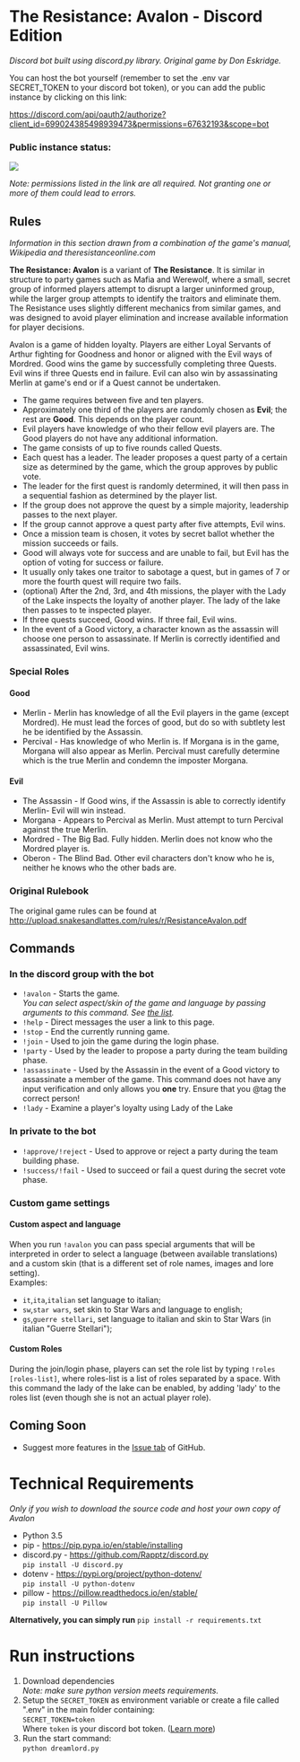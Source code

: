 # The Resistance: Avalon - Discord Edition

_Discord bot built using discord.py library. Original game by Don Eskridge._

You can host the bot yourself (remember to set the .env var SECRET_TOKEN to your discord bot token),
or you can add the public instance by clicking on this link:

https://discord.com/api/oauth2/authorize?client_id=699024385498939473&permissions=67632193&scope=bot

### Public instance status:

<a href="https://www.statuscake.com" title="Website Uptime Monitoring"><img src="https://app.statuscake.com/button/index.php?Track=K8Ne4neFxb&Days=1&Design=2" /></a>

_Note: permissions listed in the link are all required. Not granting one or more of them could lead to errors._

## Rules

_Information in this section drawn from a combination of the game's manual, Wikipedia and theresistanceonline.com_

**The Resistance: Avalon** is a variant of **The Resistance**. It is similar in structure to party games such as Mafia and Werewolf, where a small, secret group of informed players attempt to disrupt a larger uninformed group, while the larger group attempts to identify the traitors and eliminate them. The Resistance uses slightly different mechanics from similar games, and was designed to avoid player elimination and increase available information for player decisions.

Avalon is a game of hidden loyalty. Players are either Loyal Servants of Arthur fighting for Goodness and honor or aligned with the Evil ways of Mordred. Good wins the game by successfully completing three Quests. Evil wins if three Quests end in failure. Evil can also win by assassinating Merlin at game's end or if a Quest cannot be undertaken.

- The game requires between five and ten players.
- Approximately one third of the players are randomly chosen as **Evil**; the rest are **Good**. This depends on the player count.
- Evil players have knowledge of who their fellow evil players are. The Good players do not have any additional information.
- The game consists of up to five rounds called Quests.
- Each quest has a leader. The leader proposes a quest party of a certain size as determined by the game, which the group approves by public vote.
- The leader for the first quest is randomly determined, it will then pass in a sequential fashion as determined by the player list.
- If the group does not approve the quest by a simple majority, leadership passes to the next player.
- If the group cannot approve a quest party after five attempts, Evil wins.
- Once a mission team is chosen, it votes by secret ballot whether the mission succeeds or fails.
- Good will always vote for success and are unable to fail, but Evil has the option of voting for success or failure.
- It usually only takes one traitor to sabotage a quest, but in games of 7 or more the fourth quest will require two fails.
- (optional) After the 2nd, 3rd, and 4th missions, the player with the Lady of the Lake inspects the loyalty of another player. The lady of the lake then passes to te inspected player.
- If three quests succeed, Good wins. If three fail, Evil wins.
- In the event of a Good victory, a character known as the assassin will choose one person to assassinate. If Merlin is correctly identified and assassinated, Evil wins.

### Special Roles

#### Good

- Merlin - Merlin has knowledge of all the Evil players in the game (except Mordred). He must lead the forces of good, but do so with subtlety lest he be identified by the Assassin.
- Percival - Has knowledge of who Merlin is. If Morgana is in the game, Morgana will also appear as Merlin. Percival must carefully determine which is the true Merlin and condemn the imposter Morgana.

#### Evil

- The Assassin - If Good wins, if the Assassin is able to correctly identify Merlin- Evil will win instead.
- Morgana - Appears to Percival as Merlin. Must attempt to turn Percival against the true Merlin.
- Mordred - The Big Bad. Fully hidden. Merlin does not know who the Mordred player is.
- Oberon - The Blind Bad. Other evil characters don't know who he is, neither he knows who the other bads are.

### Original Rulebook

The original game rules can be found at http://upload.snakesandlattes.com/rules/r/ResistanceAvalon.pdf

## Commands

### In the discord group with the bot

- `!avalon` - Starts the game.  
  *You can select aspect/skin of the game and language by passing arguments to this command. See [the list](#custom-game-settings).*
- `!help` - Direct messages the user a link to this page.
- `!stop` - End the currently running game.
- `!join` - Used to join the game during the login phase.
- `!party` - Used by the leader to propose a party during the team building phase.
- `!assassinate` - Used by the Assassin in the event of a Good victory to assassinate a member of the game. This command does not have any input verification and only allows you **one** try. Ensure that you @tag the correct person!
- `!lady` - Examine a player's loyalty using Lady of the Lake

### In private to the bot

- `!approve/!reject` - Used to approve or reject a party during the team building phase.
- `!success/!fail` - Used to succeed or fail a quest during the secret vote phase.

### Custom game settings

#### Custom aspect and language

When you run `!avalon` you can pass special arguments that will be interpreted in order to select a language (between available translations) and a custom skin (that is a different set of role names, images and lore setting).  
Examples:
- `it`,`ita`,`italian` set language to italian;
- `sw`,`star wars`, set skin to Star Wars and language to english;
- `gs`,`guerre stellari`, set language to italian and skin to Star Wars (in italian "Guerre Stellari");

#### Custom Roles

During the join/login phase, players can set the role list by typing `!roles [roles-list]`, where roles-list is a list of roles separated by a space. With this command the lady of the lake can be enabled, by adding 'lady' to the roles list (even though she is not an actual player role).

## Coming Soon

- Suggest more features in the [Issue tab](https://github.com/ldeluigi/avalon/issues) of GitHub.

# Technical Requirements

_Only if you wish to download the source code and host your own copy of Avalon_

- Python 3.5
- pip - https://pip.pypa.io/en/stable/installing
- discord.py - https://github.com/Rapptz/discord.py  
  `pip install -U discord.py`
- dotenv - https://pypi.org/project/python-dotenv/  
  `pip install -U python-dotenv`
- pillow - https://pillow.readthedocs.io/en/stable/  
  `pip install -U Pillow`

**Alternatively, you can simply run** `pip install -r requirements.txt`

# Run instructions

1. Download dependencies  
   _Note: make sure python version meets requirements._
1. Setup the `SECRET_TOKEN` as environment variable or create a file called ".env" in the main folder containing:  
   `SECRET_TOKEN=token`  
   Where `token` is your discord bot token. ([Learn more](https://discord.com/developers/docs/topics/oauth2))
1. Run the start command:  
   `python dreamlord.py`
